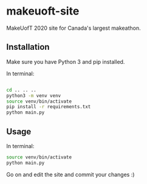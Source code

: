 # makeuoft-site
MakeUofT 2020 site for Canada's largest makeathon. 

## Installation
Make sure you have Python 3 and pip installed.

In terminal:

```bash

cd .. .. ..
python3 -m venv venv
source venv/bin/activate
pip install -r requirements.txt
python main.py
```
## Usage
In terminal:

```bash
source venv/bin/activate
python main.py
```

Go on and edit the site and commit your changes :)


